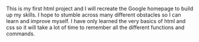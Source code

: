 This is my first html project and I will recreate the Google homepage to build up my skills. I hope to stumble across many different obstacles so I can learn and improve myself. 
I have only learned the very basics of html and css so it will take a lot of time to remember all the different functions and commands.
